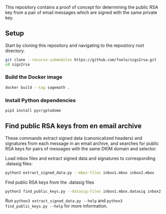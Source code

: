 This repository contains a proof of concept for determining the public RSA key from a pair of email messages which are signed with the same private key.

## Setup

Start by cloning this repository and navigating to the repository root directory.

```bash
git clone --recurse-submodules https://github.com/foolo/sigs2rsa.git
cd sigs2rsa
```

### Build the Docker image

```bash
docker build --tag sagemath .
```

### Install Python dependencies

```bash
pip3 install pycryptodome
```

## Find public RSA keys from en email archive

These commands extract signed data (canonicalized headers) and signatures from each message in an email archive,
and searches for public RSA keys for pairs of messages with the same DKIM domain and selector.

Load mbox files and extract signed data and signatures to corresponding .datasig files:

```bash
python3 extract_signed_data.py --mbox-files inbox1.mbox inbox2.mbox
```

Find public RSA keys from the .datasig files

```bash
python3 find_public_keys.py --datasig-files inbox1.mbox.datasig inbox2.mbox.datasig
```

Run `python3 extract_signed_data.py --help` and `python3 find_public_keys.py --help` for more information.
